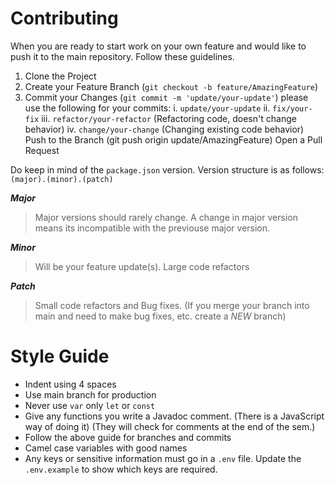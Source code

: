 # Contributing

When you are ready to start work on your own feature and would like to push it to the main repository. Follow these guidelines.

1. Clone the Project
2. Create your Feature Branch (`git checkout -b feature/AmazingFeature`)
3. Commit your Changes (`git commit -m 'update/your-update'`) please use the following for your commits:
    i. `update/your-update`
    ii. `fix/your-fix`
    iii. `refactor/your-refactor` (Refactoring code, doesn't change behavior) iv. `change/your-change` (Changing existing code behavior)
    Push to the Branch (git push origin update/AmazingFeature)
    Open a Pull Request

Do keep in mind of the `package.json` version. Version structure is as follows: `(major).(minor).(patch)`

***Major***
> Major versions should rarely change. A change in major version means its incompatible with the previouse major version.

***Minor***
> Will be your feature update(s). Large code refactors

***Patch***
> Small code refactors and Bug fixes. (If you merge your branch into main and need to make bug fixes, etc. create a *NEW* branch)

# Style Guide

* Indent using 4 spaces
* Use main branch for production
* Never use `var` only `let` or `const`
* Give any functions you write a Javadoc comment. (There is a JavaScript way of doing it) (They will check for comments at the end of the sem.)
* Follow the above guide for branches and commits
* Camel case variables with good names
* Any keys or sensitive information must go in a `.env` file. Update the `.env.example` to show which keys are required.
